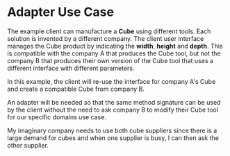 # Adapter Use Case

The example client can manufacture a **Cube** using different tools. Each solution is invented by a different company. The client user interface manages the Cube product by indicating the **width**, **height** and **depth**. This is compatible with the company A that produces the Cube tool, but not the company B that produces their own version of the Cube tool that uses a different interface with different parameters.

In this example, the client will re-use the interface for company A's Cube and create a compatible Cube from company B.

An adapter will be needed so that the same method signature can be used by the client without the need to ask company B to modify their Cube tool for our specific domains use case.

My imaginary company needs to use both cube suppliers since there is a large demand for cubes and when one supplier is busy, I can then ask the other supplier.
